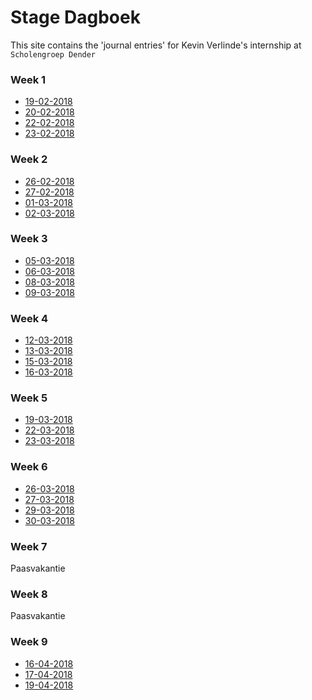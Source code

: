 # Stage Dagboek

This site contains the 'journal entries' for Kevin Verlinde's internship at `Scholengroep Dender`

### Week 1

- [19-02-2018](entries/19-02.html)
- [20-02-2018](entries/20-02.html)
- [22-02-2018](entries/22-02.html)
- [23-02-2018](entries/23-02.html)

### Week 2

- [26-02-2018](entries/26-02.html)
- [27-02-2018](entries/27-02.html)
- [01-03-2018](entries/01-03.html)
- [02-03-2018](entries/02-03.html)

### Week 3

- [05-03-2018](entries/05-03.html)
- [06-03-2018](entries/06-03.html)
- [08-03-2018](entries/08-03.html)
- [09-03-2018](entries/09-03.html)

### Week 4

- [12-03-2018](entries/12-03.html)
- [13-03-2018](entries/13-03.html)
- [15-03-2018](entries/15-03.html)
- [16-03-2018](entries/16-03.html)

### Week 5

- [19-03-2018](entries/19-03.html)
- [22-03-2018](entries/22-03.html)
- [23-03-2018](entries/23-03.html)

### Week 6

- [26-03-2018](entries/26-03.html)
- [27-03-2018](entries/27-03.html)
- [29-03-2018](entries/29-03.html)
- [30-03-2018](entries/30-03.html)

### Week 7

Paasvakantie

### Week 8 

Paasvakantie

### Week 9

- [16-04-2018](entries/16-04.html)
- [17-04-2018](entries/17-04.html)
- [19-04-2018](entries/19-04.html)
